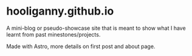 # hooliganny.github.io

A mini-blog or pseudo-showcase site that is meant to show what I have learnt from past minestones/projects.

Made with Astro, more details on first post and about page.
